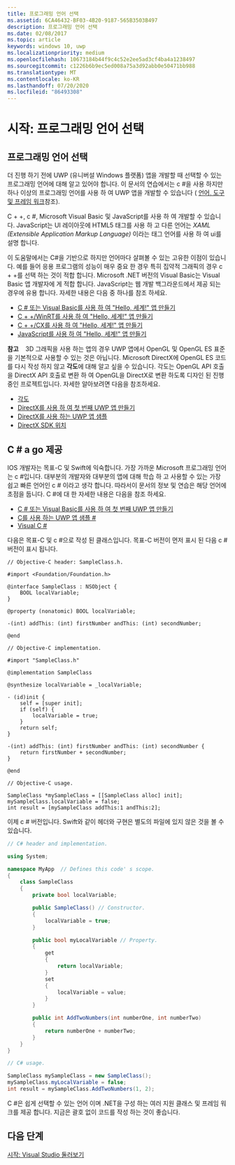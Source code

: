 ```yaml
---
title: 프로그래밍 언어 선택
ms.assetid: 6CA46432-BF03-4B20-9187-565B3503B497
description: 프로그래밍 언어 선택
ms.date: 02/08/2017
ms.topic: article
keywords: windows 10, uwp
ms.localizationpriority: medium
ms.openlocfilehash: 10673184b44f9c4c52e2ee5ad3cf4ba4a1238497
ms.sourcegitcommit: c1226b6b9ec5ed008a75a3d92abb0e50471bb988
ms.translationtype: MT
ms.contentlocale: ko-KR
ms.lasthandoff: 07/20/2020
ms.locfileid: "86493308"
---
```

# <a name="getting-started-choosing-a-programming-language"></a>시작: 프로그래밍 언어 선택

## <a name="choosing-a-programming-language"></a>프로그래밍 언어 선택

더 진행 하기 전에 UWP (유니버설 Windows 플랫폼) 앱을 개발할 때 선택할 수 있는 프로그래밍 언어에 대해 알고 있어야 합니다. 이 문서의 연습에서는 c #을 사용 하지만 하나 이상의 프로그래밍 언어를 사용 하 여 UWP 앱을 개발할 수 있습니다 ( [언어, 도구 및 프레임 워크](https://docs.microsoft.com/previous-versions/windows/apps/dn465799(v=win.10))참조).

C + +, c #, Microsoft Visual Basic 및 JavaScript를 사용 하 여 개발할 수 있습니다. JavaScript는 UI 레이아웃에 HTML5 태그를 사용 하 고 다른 언어는 *XAML (Extensible Application Markup Language)* 이라는 태그 언어를 사용 하 여 ui를 설명 합니다.

이 도움말에서는 C#을 기반으로 하지만 언어마다 살펴볼 수 있는 고유한 이점이 있습니다. 예를 들어 응용 프로그램의 성능이 매우 중요 한 경우 특히 집약적 그래픽의 경우 c + +를 선택 하는 것이 적합 합니다. Microsoft .NET 버전의 Visual Basic는 Visual Basic 앱 개발자에 게 적합 합니다. JavaScript는 웹 개발 백그라운드에서 제공 되는 경우에 유용 합니다. 자세한 내용은 다음 중 하나를 참조 하세요.

-   [C # 또는 Visual Basic를 사용 하 여 "Hello, 세계!" 앱 만들기](../get-started/create-a-hello-world-app-xaml-universal.md)
-   [C + +/WinRT를 사용 하 여 "Hello, 세계!" 앱 만들기](/windows/uwp/get-started/create-a-basic-windows-10-app-in-cppwinrt)
-   [C + +/CX를 사용 하 여 "Hello, 세계!" 앱 만들기](/windows/uwp/get-started/create-a-basic-windows-10-app-in-cpp)
-   [JavaScript를 사용 하 여 "Hello, 세계!" 앱 만들기](../get-started/create-a-hello-world-app-js-uwp.md)

**참고**    3D 그래픽을 사용 하는 앱의 경우 UWP 앱에서 OpenGL 및 OpenGL ES 표준을 기본적으로 사용할 수 있는 것은 아닙니다. Microsoft DirectX에 OpenGL ES 코드를 다시 작성 하지 않고 **각도**에 대해 알고 싶을 수 있습니다. 각도는 OpenGL API 호출을 DirectX API 호출로 변환 하 여 OpenGL을 DirectX로 변환 하도록 디자인 된 진행 중인 프로젝트입니다. 자세한 알아보려면 다음을 참조하세요.
-   [각도](https://bugs.chromium.org/p/angleproject/)
-   [DirectX를 사용 하 여 첫 번째 UWP 앱 만들기](https://docs.microsoft.com/previous-versions/windows/apps/br229580(v=win.10))
-   [DirectX를 사용 하는 UWP 앱 샘플](https://docs.microsoft.com/samples/browse/?expanded=windows&products=windows-uwp&terms=directx)
-   [DirectX SDK 위치](https://docs.microsoft.com/windows/desktop/directx-sdk--august-2009-)

## <a name="giving-c-a-go"></a>C # a go 제공

IOS 개발자는 목표-C 및 Swift에 익숙합니다. 가장 가까운 Microsoft 프로그래밍 언어는 c #입니다. 대부분의 개발자와 대부분의 앱에 대해 학습 하 고 사용할 수 있는 가장 쉽고 빠른 언어인 c # 이라고 생각 합니다. 따라서이 문서의 정보 및 연습은 해당 언어에 초점을 둡니다. C #에 대 한 자세한 내용은 다음을 참조 하세요.

-   [C # 또는 Visual Basic를 사용 하 여 첫 번째 UWP 앱 만들기](../get-started/create-a-hello-world-app-xaml-universal.md)
-   [C를 사용 하는 UWP 앱 샘플 #](https://docs.microsoft.com/samples/browse/?expanded=windows&products=windows-uwp&languages=csharp)
-   [Visual C #](https://msdn.microsoft.com/library/kx37x362.aspx)

다음은 목표-C 및 c #으로 작성 된 클래스입니다. 목표-C 버전이 먼저 표시 된 다음 c # 버전이 표시 됩니다.

```obj-c
// Objective-C header: SampleClass.h.

#import <Foundation/Foundation.h>

@interface SampleClass : NSObject {
    BOOL localVariable;
}

@property (nonatomic) BOOL localVariable;

-(int) addThis: (int) firstNumber andThis: (int) secondNumber;

@end
```

```obj-c
// Objective-C implementation.

#import "SampleClass.h"

@implementation SampleClass

@synthesize localVariable = _localVariable;

- (id)init {
    self = [super init];
    if (self) {
        localVariable = true;
    }
    return self;
}

-(int) addThis: (int) firstNumber andThis: (int) secondNumber {
    return firstNumber + secondNumber;
}

@end
```

```obj-c
// Objective-C usage.

SampleClass *mySampleClass = [[SampleClass alloc] init];
mySampleClass.localVariable = false;
int result = [mySampleClass addThis:1 andThis:2];
```

이제 c # 버전입니다. Swift와 같이 헤더와 구현은 별도의 파일에 있지 않은 것을 볼 수 있습니다.

```csharp
// C# header and implementation.

using System;

namespace MyApp  // Defines this code' s scope.
{
    class SampleClass
    {
        private bool localVariable;

        public SampleClass() // Constructor.
        {
            localVariable = true;
        }

        public bool myLocalVariable // Property.
        {
            get
            {
                return localVariable;
            }
            set
            {
                localVariable = value; 
            }
        }

        public int AddTwoNumbers(int numberOne, int numberTwo)
        {
            return numberOne + numberTwo;
        }        
    }
}
```

```csharp
// C# usage.

SampleClass mySampleClass = new SampleClass();
mySampleClass.myLocalVariable = false;
int result = mySampleClass.AddTwoNumbers(1, 2);
```

C #은 쉽게 선택할 수 있는 언어 이며 .NET을 구성 하는 여러 지원 클래스 및 프레임 워크를 제공 합니다. 지금은 괄호 없이 코드를 작성 하는 것이 좋습니다.

## <a name="next-step"></a>다음 단계

[시작: Visual Studio 둘러보기](getting-started-getting-around-in-visual-studio.md)
